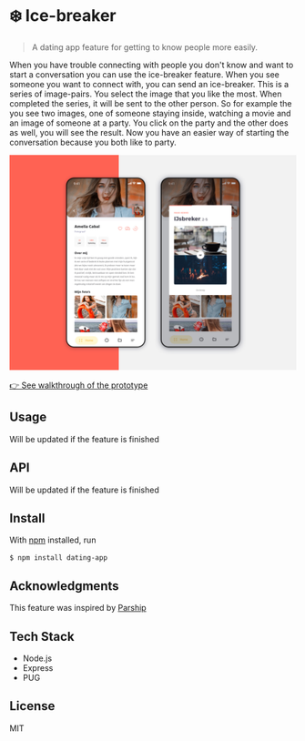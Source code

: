 # ❄️ Ice-breaker

> A dating app feature for getting to know people more easily.

When you have trouble connecting with people you don't know and want to start a conversation you can use the ice-breaker feature. When you see someone you want to connect with, you can send an ice-breaker. This is a series of image-pairs. You select the image that you like the most. When completed the series, it will be sent to the other person. So for example the you see two images, one of someone staying inside, watching a movie and an image of someone at a party. You click on the party and the other does as well, you will see the result. Now you have an easier way of starting the conversation because you both like to party.

![](https://github.com/MartijnKeesmaat/dating-app/blob/master/hosted-images/app/ice.jpg?raw=true)

[👉 See walkthrough of the prototype](https://github.com/MartijnKeesmaat/dating-app/blob/master/hosted-images/app/proto.gif?raw=true)

## Usage
Will be updated if the feature is finished

## API
Will be updated if the feature is finished

## Install

With [npm](https://npmjs.org/) installed, run

```
$ npm install dating-app
```

## Acknowledgments

This feature was inspired by [Parship](https://www.parship.nl/)

## Tech Stack
- Node.js
- Express
- PUG

## License

MIT
